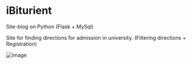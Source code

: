 # iBiturient
Site-blog on Python (Flask + MySql)

Site for finding directions for admission in university. (Filtering directions + Registration)

![image](https://user-images.githubusercontent.com/37781266/194601236-d2032dc2-ff20-42c4-a5f8-2468a74988db.png)

